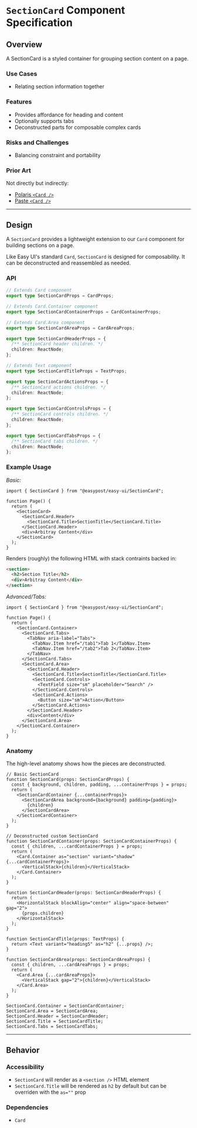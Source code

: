 # `SectionCard` Component Specification

## Overview

A SectionCard is a styled container for grouping section content on a page.

### Use Cases

- Relating section information together

### Features

- Provides affordance for heading and content
- Optionally supports tabs
- Deconstructed parts for composable complex cards

### Risks and Challenges

- Balancing constraint and portability

### Prior Art

Not directly but indirectly:

- [Polaris `<Card />`](https://polaris.shopify.com/components/layout-and-structure/card)
- [Paste `<Card />`](https://paste.twilio.design/components/card)

---

## Design

A `SectionCard` provides a lightweight extension to our `Card` component for building sections on a page.

Like Easy UI's standard `Card`, `SectionCard` is designed for composability. It can be deconstructed and reassembled as needed.

### API

```ts
// Extends Card component
export type SectionCardProps = CardProps;

// Extends Card.Container component
export type SectionCardContainerProps = CardContainerProps;

// Extends Card.Area component
export type SectionCardAreaProps = CardAreaProps;

export type SectionCardHeaderProps = {
  /** SectionCard header children. */
  children: ReactNode;
};

// Extends Text component
export type SectionCardTitleProps = TextProps;

export type SectionCardActionsProps = {
  /** SectionCard actions children. */
  children: ReactNode;
};

export type SectionCardControlsProps = {
  /** SectionCard controls children. */
  children: ReactNode;
};

export type SectionCardTabsProps = {
  /** SectionCard tabs children. */
  children: ReactNode;
};
```

### Example Usage

_Basic:_

```tsx
import { SectionCard } from "@easypost/easy-ui/SectionCard";

function Page() {
  return (
    <SectionCard>
      <SectionCard.Header>
        <SectionCard.Title>SectionTitle</SectionCard.Title>
      </SectionCard.Header>
      <div>Arbitray Content</div>
    </SectionCard>
  );
}
```

Renders (roughly) the following HTML with stack contraints backed in:

```html
<section>
  <h2>Section Title</h2>
  <div>Arbitray Content</div>
</section>
```

_Advanced/Tabs:_

```tsx
import { SectionCard } from "@easypost/easy-ui/SectionCard";

function Page() {
  return (
    <SectionCard.Container>
      <SectionCard.Tabs>
        <TabNav aria-label="Tabs">
          <TabNav.Item href="/tab1">Tab 1</TabNav.Item>
          <TabNav.Item href="/tab2">Tab 2</TabNav.Item>
        </TabNav>
      </SectionCard.Tabs>
      <SectionCard.Area>
        <SectionCard.Header>
          <SectionCard.Title>SectionTitle</SectionCard.Title>
          <SectionCard.Controls>
            <TextField size="sm" placeholder="Search" />
          </SectionCard.Controls>
          <SectionCard.Actions>
            <Button size="sm">Action</Button>
          </SectionCard.Actions>
        </SectionCard.Header>
        <div>Content</div>
      </SectionCard.Area>
    </SectionCard.Container>
  );
}
```

### Anatomy

The high-level anatomy shows how the pieces are deconstructed.

```tsx
// Basic SectionCard
function SectionCard(props: SectionCardProps) {
  const { background, children, padding, ...containerProps } = props;
  return (
    <SectionCardContainer {...containerProps}>
      <SectionCardArea background={background} padding={padding}>
        {children}
      </SectionCardArea>
    </SectionCardContainer>
  );
}

// Deconstructed custom SectionCard
function SectionCardContainer(props: SectionCardContainerProps) {
  const { children, ...cardContainerProps } = props;
  return (
    <Card.Container as="section" variant="shadow" {...cardContainerProps}>
      <VerticalStack>{children}</VerticalStack>
    </Card.Container>
  );
}

function SectionCardHeader(props: SectionCardHeaderProps) {
  return (
    <HorizontalStack blockAlign="center" align="space-between" gap="2">
      {props.children}
    </HorizontalStack>
  );
}

function SectionCardTitle(props: TextProps) {
  return <Text variant="heading5" as="h2" {...props} />;
}

function SectionCardArea(props: SectionCardAreaProps) {
  const { children, ...cardAreaProps } = props;
  return (
    <Card.Area {...cardAreaProps}>
      <VerticalStack gap="2">{children}</VerticalStack>
    </Card.Area>
  );
}

SectionCard.Container = SectionCardContainer;
SectionCard.Area = SectionCardArea;
SectionCard.Header = SectionCardHeader;
SectionCard.Title = SectionCardTitle;
SectionCard.Tabs = SectionCardTabs;
```

---

## Behavior

### Accessibility

- `SectionCard` will render as a `<section />` HTML element
- `SectionCard.Title` will be rendered as `h2` by default but can be overriden with the `as=""` prop

### Dependencies

- `Card`
